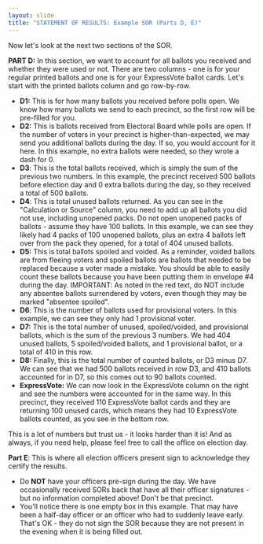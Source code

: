 ```yaml
---
layout: slide
title: "STATEMENT OF RESULTS: Example SOR (Parts D, E)"
---
```


Now let's look at the next two sections of the SOR.

**PART D:** In this section, we want to account for all ballots you received and whether they were used or not. There are two columns - one is for your regular printed ballots and one is for your ExpressVote ballot cards. Let's start with the printed ballots column and go row-by-row.

-   **D1:** This is for how many ballots you received before polls open. We know how many ballots we send to each precinct, so the first row will be pre-filled for you.
-   **D2:** This is ballots received from Electoral Board while polls are open. If the number of voters in your precinct is higher-than-expected, we may send you additional ballots during the day. If so, you would account for it here. In this example, no extra ballots were needed, so they wrote a dash for 0.
-   **D3**: This is the total ballots received, which is simply the sum of the previous two numbers. In this example, the precinct received 500 ballots before election day and 0 extra ballots during the day, so they received a total of 500 ballots.
-   **D4**: This is total unused ballots returned. As you can see in the "Calculation or Source" column, you need to add up all ballots you did not use, including unopened packs. Do not open unopened packs of ballots - assume they have 100 ballots. In this example, we can see they likely had 4 packs of 100 unopened ballots, plus an extra 4 ballots left over from the pack they opened, for a total of 404 unused ballots.
-   **D5:** This is total ballots spoiled and voided. As a reminder, voided ballots are from fleeing voters and spoiled ballots are ballots that needed to be replaced because a voter made a mistake. You should be able to easily count these ballots because you have been putting them in envelope #4 during the day. IMPORTANT: As noted in the red text, do NOT include any absentee ballots surrendered by voters, even though they may be marked "absentee spoiled".
-   **D6**: This is the number of ballots used for provisional voters. In this example, we can see they only had 1 provisional voter.
-   **D7:** This is the total number of unused, spoiled/voided, and provisional ballots, which is the sum of the previous 3 numbers. We had 404 unused ballots, 5 spoiled/voided ballots, and 1 provisional ballot, or a total of 410 in this row.
-   **D8:** Finally, this is the total number of counted ballots, or D3 minus D7. We can see that we had 500 ballots received in row D3, and 410 ballots accounted for in D7, so this comes out to 90 ballots counted.
-   **ExpressVote:** We can now look in the ExpressVote column on the right and see the numbers were accounted for in the same way. In this precinct, they received 110 ExpressVote ballot cards and they are returning 100 unused cards, which means they had 10 ExpressVote ballots counted, as you see in the bottom row.

This is a lot of numbers but trust us - it looks harder than it is! And as always, if you need help, please feel free to call the office on election day.

**Part E**: This is where all election officers present sign to acknowledge they certify the results.

-   Do **NOT** have your officers pre-sign during the day. We have occasionally received SORs back that have all their officer signatures - but no information completed above! Don't be that precinct.
-   You'll notice there is one empty box in this example. That may have been a half-day officer or an officer who had to suddenly leave early. That's OK - they do not sign the SOR because they are not present in the evening when it is being filled out.